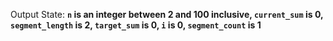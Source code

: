 Output State: **`n` is an integer between 2 and 100 inclusive, `current_sum` is 0, `segment_length` is 2, `target_sum` is 0, `i` is 0, `segment_count` is 1**